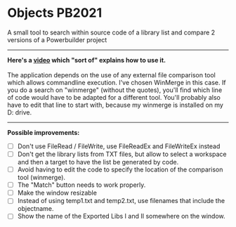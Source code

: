 # Objects PB2021
A small tool to search within source code of a library list and compare 2 versions of a Powerbuilder project
***
**Here's a [video](https://drive.google.com/uc?export=download&id=1uNyK8XeO2GQmFB3AJAq5Zj_islb54ol8) which "sort of" explains how to use it.**<br><br>
The application depends on the use of any external file comparison tool which allows commandline execution. I've chosen WinMerge in this case. If you do a search on "winmerge" (without the quotes), you'll find which line of code would have to be adapted for a different tool. You'll probably also have to edit that line to start with, because my winmerge is installed on my D: drive.<br>
***
**Possible improvements:**  
- [ ] Don't use FileRead / FileWrite, use FileReadEx and FileWriteEx instead
- [ ] Don't get the library lists from TXT files, but allow to select a workspace and then a target to have the list be generated by code.
- [ ] Avoid having to edit the code to specify the location of the comparison tool (winmerge).
- [ ] The "Match" button needs to work properly.
- [ ] Make the window resizable
- [ ] Instead of using temp1.txt and temp2.txt, use filenames that include the objectname.
- [ ] Show the name of the Exported Libs I and II somewhere on the window.

